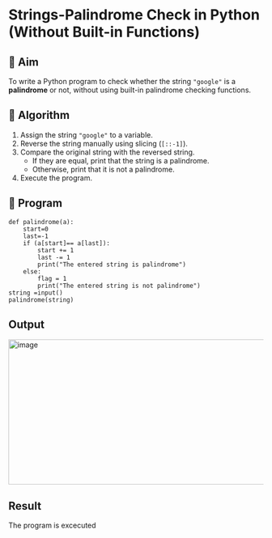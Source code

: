 # Strings-Palindrome Check in Python (Without Built-in Functions)

## 🎯 Aim
To write a Python program to check whether the string `"google"` is a **palindrome** or not, without using built-in palindrome checking functions.

## 🧠 Algorithm
1. Assign the string `"google"` to a variable.
2. Reverse the string manually using slicing (`[::-1]`).
3. Compare the original string with the reversed string.
   - If they are equal, print that the string is a palindrome.
   - Otherwise, print that it is not a palindrome.
4. Execute the program.

## 🧾 Program
```
def palindrome(a):
    start=0
    last=-1
    if (a[start]== a[last]):
        start += 1
        last -= 1
        print("The entered string is palindrome")
    else:
        flag = 1
        print("The entered string is not palindrome")
string =input()
palindrome(string)
```
## Output
<img width="1283" height="287" alt="image" src="https://github.com/user-attachments/assets/0028e68c-9116-4eb4-8cd2-98a9effd5fe4" />

## Result
The program is excecuted
